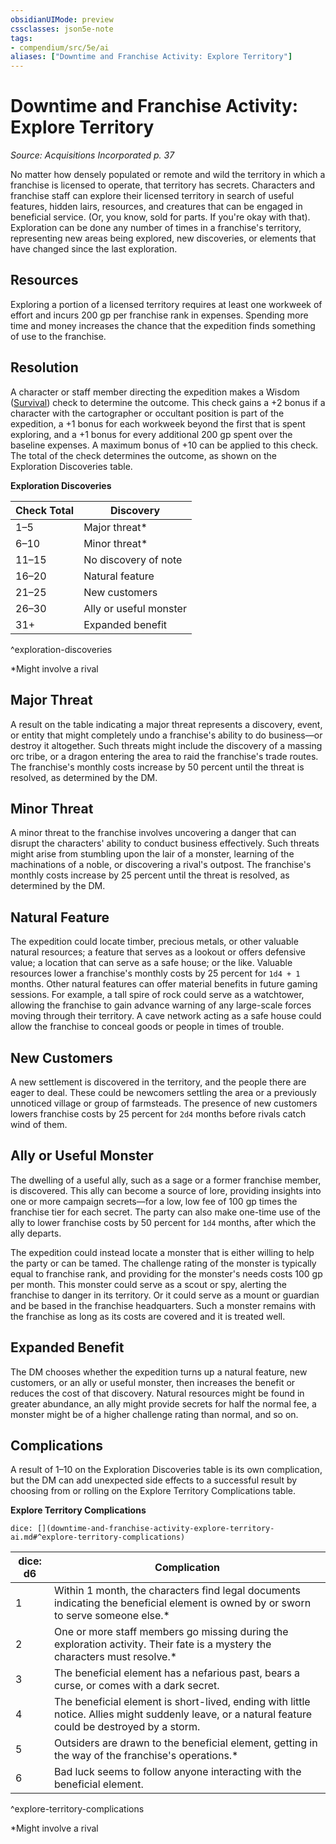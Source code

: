 ```yaml
---
obsidianUIMode: preview
cssclasses: json5e-note
tags:
- compendium/src/5e/ai
aliases: ["Downtime and Franchise Activity: Explore Territory"]
---
```

# Downtime and Franchise Activity: Explore Territory
*Source: Acquisitions Incorporated p. 37* 

No matter how densely populated or remote and wild the territory in which a franchise is licensed to operate, that territory has secrets. Characters and franchise staff can explore their licensed territory in search of useful features, hidden lairs, resources, and creatures that can be engaged in beneficial service. (Or, you know, sold for parts. If you're okay with that). Exploration can be done any number of times in a franchise's territory, representing new areas being explored, new discoveries, or elements that have changed since the last exploration.

## Resources

Exploring a portion of a licensed territory requires at least one workweek of effort and incurs 200 gp per franchise rank in expenses. Spending more time and money increases the chance that the expedition finds something of use to the franchise.

## Resolution

A character or staff member directing the expedition makes a Wisdom ([Survival](Mechanics/Rules/skills.md#Survival)) check to determine the outcome. This check gains a +2 bonus if a character with the cartographer or occultant position is part of the expedition, a +1 bonus for each workweek beyond the first that is spent exploring, and a +1 bonus for every additional 200 gp spent over the baseline expenses. A maximum bonus of +10 can be applied to this check. The total of the check determines the outcome, as shown on the Exploration Discoveries table.

**Exploration Discoveries**

| Check Total | Discovery |
|-------------|-----------|
| 1–5 | Major threat* |
| 6–10 | Minor threat* |
| 11–15 | No discovery of note |
| 16–20 | Natural feature |
| 21–25 | New customers |
| 26–30 | Ally or useful monster |
| 31+ | Expanded benefit |
^exploration-discoveries

*Might involve a rival

## Major Threat

A result on the table indicating a major threat represents a discovery, event, or entity that might completely undo a franchise's ability to do business—or destroy it altogether. Such threats might include the discovery of a massing orc tribe, or a dragon entering the area to raid the franchise's trade routes. The franchise's monthly costs increase by 50 percent until the threat is resolved, as determined by the DM.

## Minor Threat

A minor threat to the franchise involves uncovering a danger that can disrupt the characters' ability to conduct business effectively. Such threats might arise from stumbling upon the lair of a monster, learning of the machinations of a noble, or discovering a rival's outpost. The franchise's monthly costs increase by 25 percent until the threat is resolved, as determined by the DM.

## Natural Feature

The expedition could locate timber, precious metals, or other valuable natural resources; a feature that serves as a lookout or offers defensive value; a location that can serve as a safe house; or the like. Valuable resources lower a franchise's monthly costs by 25 percent for `1d4 + 1` months. Other natural features can offer material benefits in future gaming sessions. For example, a tall spire of rock could serve as a watchtower, allowing the franchise to gain advance warning of any large-scale forces moving through their territory. A cave network acting as a safe house could allow the franchise to conceal goods or people in times of trouble.

## New Customers

A new settlement is discovered in the territory, and the people there are eager to deal. These could be newcomers settling the area or a previously unnoticed village or group of farmsteads. The presence of new customers lowers franchise costs by 25 percent for `2d4` months before rivals catch wind of them.

## Ally or Useful Monster

The dwelling of a useful ally, such as a sage or a former franchise member, is discovered. This ally can become a source of lore, providing insights into one or more campaign secrets—for a low, low fee of 100 gp times the franchise tier for each secret. The party can also make one-time use of the ally to lower franchise costs by 50 percent for `1d4` months, after which the ally departs.

The expedition could instead locate a monster that is either willing to help the party or can be tamed. The challenge rating of the monster is typically equal to franchise rank, and providing for the monster's needs costs 100 gp per month. This monster could serve as a scout or spy, alerting the franchise to danger in its territory. Or it could serve as a mount or guardian and be based in the franchise headquarters. Such a monster remains with the franchise as long as its costs are covered and it is treated well.

## Expanded Benefit

The DM chooses whether the expedition turns up a natural feature, new customers, or an ally or useful monster, then increases the benefit or reduces the cost of that discovery. Natural resources might be found in greater abundance, an ally might provide secrets for half the normal fee, a monster might be of a higher challenge rating than normal, and so on.

## Complications

A result of 1–10 on the Exploration Discoveries table is its own complication, but the DM can add unexpected side effects to a successful result by choosing from or rolling on the Explore Territory Complications table.

**Explore Territory Complications**

`dice: [](downtime-and-franchise-activity-explore-territory-ai.md#^explore-territory-complications)`

| dice: d6 | Complication |
|----------|--------------|
| 1 | Within 1 month, the characters find legal documents indicating the beneficial element is owned by or sworn to serve someone else.* |
| 2 | One or more staff members go missing during the exploration activity. Their fate is a mystery the characters must resolve.* |
| 3 | The beneficial element has a nefarious past, bears a curse, or comes with a dark secret. |
| 4 | The beneficial element is short-lived, ending with little notice. Allies might suddenly leave, or a natural feature could be destroyed by a storm. |
| 5 | Outsiders are drawn to the beneficial element, getting in the way of the franchise's operations.* |
| 6 | Bad luck seems to follow anyone interacting with the beneficial element. |
^explore-territory-complications

*Might involve a rival